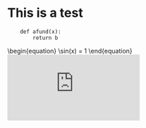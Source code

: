 # This is a test
```.python
    def afund(x):
        return b
```
\begin{equation}
\sin(x) = 1
\end{equation}
![equation](http://latex.codecogs.com/gif.latex?Concentration%3D%5Cfrac%7BTotalTemplate%7D%7BTotalVolume%7D)

